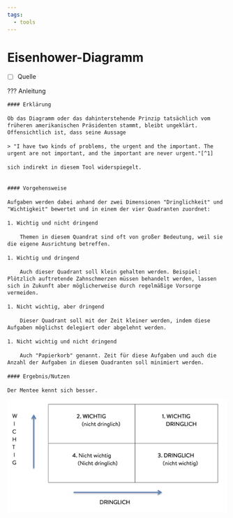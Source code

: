 ```yaml
---
tags:
  - tools
---
```


# Eisenhower-Diagramm

- [ ] Quelle

??? Anleitung

    #### Erklärung

    Ob das Diagramm oder das dahinterstehende Prinzip tatsächlich vom früheren amerikanischen Präsidenten stammt, bleibt ungeklärt. Offensichtlich ist, dass seine Aussage

    > "I have two kinds of problems, the urgent and the important. The urgent are not important, and the important are never urgent."[^1]

    sich indirekt in diesem Tool widerspiegelt. 


    #### Vorgehensweise

    Aufgaben werden dabei anhand der zwei Dimensionen "Dringlichkeit" und "Wichtigkeit" bewertet und in einem der vier Quadranten zuordnet:

    1. Wichtig und nicht dringend

        Themen in diesem Quandrat sind oft von großer Bedeutung, weil sie die eigene Ausrichtung betreffen.

    1. Wichtig und dringend

        Auch dieser Quadrant soll klein gehalten werden. Beispiel: Plötzlich auftretende Zahnschmerzen müssen behandelt werden, lassen sich in Zukunft aber möglicherweise durch regelmäßige Vorsorge vermeiden.

    1. Nicht wichtig, aber dringend

        Dieser Quadrant soll mit der Zeit kleiner werden, indem diese Aufgaben möglichst delegiert oder abgelehnt werden.

    1. Nicht wichtig und nicht dringend

        Auch "Papierkorb" genannt. Zeit für diese Aufgaben und auch die Anzahl der Aufgaben in diesem Quadranten soll minimiert werden.

    #### Ergebnis/Nutzen

    Der Mentee kennt sich besser.

![](../assets/eisenhower.png)

[^1]: Dwight D. Eisenhowen in ["Address at the Second Assembly of the World Council of Churches"](https://web.archive.org/web/20150402111315/http://www.presidency.ucsb.edu/ws/?pid=9991)